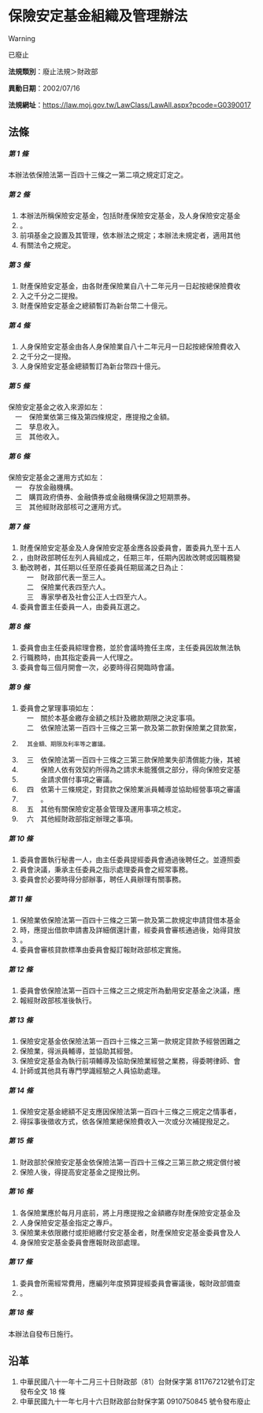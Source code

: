 # 保險安定基金組織及管理辦法
> [!WARNING]
> 已廢止

**法規類別**：廢止法規＞財政部

**異動日期**：2002/07/16  

**法規網址**：https://law.moj.gov.tw/LawClass/LawAll.aspx?pcode=G0390017



## 法條
##### 第 1 條
本辦法依保險法第一百四十三條之一第二項之規定訂定之。

##### 第 2 條
1. 本辦法所稱保險安定基金，包括財產保險安定基金，及人身保險安定基金
1. 。
1. 前項基金之設置及其管理，依本辦法之規定；本辦法未規定者，適用其他
1. 有關法令之規定。

##### 第 3 條
1. 財產保險安定基金，由各財產保險業自八十二年元月一日起按總保險費收
1. 入之千分之二提撥。
1. 財產保險安定基金之總額暫訂為新台幣二十億元。

##### 第 4 條
1. 人身保險安定基金由各人身保險業自八十二年元月一日起按總保險費收入
1. 之千分之一提撥。
1. 人身保險安定基金總額暫訂為新台幣四十億元。

##### 第 5 條
保險安定基金之收入來源如左：  
　一　保險業依第三條及第四條規定，應提撥之金額。　  
　二　孳息收入。  
　三　其他收入。

##### 第 6 條
保險安定基金之運用方式如左：  
　一　存放金融機構。  
　二　購買政府債券、金融債券或金融機構保證之短期票券。  
　三　其他經財政部核可之運用方式。

##### 第 7 條
1. 財產保險安定基金及人身保險安定基金應各設委員會，置委員九至十五人
1. ，由財政部聘任左列人員組成之，任期三年，任期內因故改聘或因職務變
1. 動改聘者，其任期以任至原任委員任期屆滿之日為止：  
　一　財政部代表一至三人。  
　二　保險業代表四至六人。  
　三　專家學者及社會公正人士四至六人。
1. 委員會置主任委員一人，由委員互選之。

##### 第 8 條
1. 委員會由主任委員綜理會務，並於會議時擔任主席，主任委員因故無法執
1. 行職務時，由其指定委員一人代理之。
1. 委員會每三個月開會一次，必要時得召開臨時會議。

##### 第 9 條
1. 委員會之掌理事項如左：  
　一　關於本基金繳存金額之核計及繳款期限之決定事項。  
　二　依保險法第一百四十三條之三第一款及第二款對保險業之貸款案，
1.       其金額、期限及利率等之審議。
1. 　三　依保險法第一百四十三條之三第三款保險業失卻清償能力後，其被
1. 　　　保險人依有效契約所得為之請求未能獲償之部分，得向保險安定基
1. 　　　金請求償付事項之審議。
1. 　四　依第十三條規定，對貸款之保險業派員輔導並協助經營事項之審議
1. 　　　。
1. 　五　其他有關保險安定基金管理及運用事項之核定。
1. 　六　其他經財政部指定辦理之事項。

##### 第 10 條
1. 委員會置執行秘書一人，由主任委員提經委員會通過後聘任之。並遵照委
1. 員會決議，秉承主任委員之指示處理委員會之經常事務。
1. 委員會於必要時得分部辦事，聘任人員辦理有關事務。

##### 第 11 條
1. 保險業依保險法第一百四十三條之三第一款及第二款規定申請貸借本基金
1. 時，應提出借款申請書及詳細償還計畫，經委員會審核通過後，始得貸放
1. 。
1. 委員會審核貸款標準由委員會擬訂報財政部核定實施。

##### 第 12 條
1. 委員會依保險法第一百四十三條之三之規定所為動用安定基金之決議，應
1. 報經財政部核准後執行。

##### 第 13 條
1. 保險安定基金依保險法第一百四十三條之三第一款規定貸款予經營困難之
1. 保險業，得派員輔導，並協助其經營。
1. 保險安定基金為執行前項輔導及協助保險業經營之業務，得委聘律師、會
1. 計師或其他具有專門學識經驗之人員協助處理。

##### 第 14 條
1. 保險安定基金總額不足支應因保險法第一百四十三條之三規定之情事者，
1. 得採事後徵收方式，依各保險業總保險費收入一次或分次補提撥足之。

##### 第 15 條
1. 財政部於保險安定基金依保險法第一百四十三條之三第三款之規定償付被
1. 保險人後，得提高安定基金之提撥比例。

##### 第 16 條
1. 各保險業應於每月月底前，將上月應提撥之金額繳存財產保險安定基金及
1. 人身保險安定基金指定之專戶。
1. 保險業未依限繳付或拒絕繳付安定基金者，財產保險安定基金委員會及人
1. 身保險安定基金委員會應報財政部處理。

##### 第 17 條
1. 委員會所需經常費用，應編列年度預算提經委員會審議後，報財政部備查
1. 。

##### 第 18 條
本辦法自發布日施行。

## 沿革
1. 中華民國八十一年十二月三十日財政部（81）台財保字第 811767212號令訂定發布全文 18 條
1. 中華民國九十一年七月十六日財政部台財保字第 0910750845 號令發布廢止
